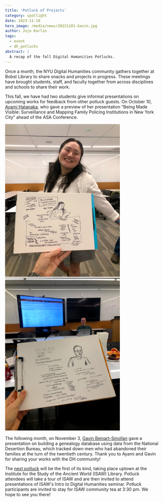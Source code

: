 ```yaml
---
title: 'Potluck of Projects'
category: spotlight
date: 2023-11-10
hero_image: /media/news/20231101-Gavin.jpg
author: Jojo Karlin
tags:
  - event
  - dh_potlucks
abstract: |
  A recap of the fall Digital Humanities Potlucks.
---
```

Once a month, the NYU Digital Humanities community gathers together at Bobst Library to share snacks and projects in progress. These meetings have brought students, staff, and faculty together from across disciplines and schools to share their work.

This fall, we have had two students give informal presentations on upcoming works for feedback from other potluck guests. On October 10, [Ayami Hatanaka](https://digitalhumanities.nyu.edu/news/2023-06-23-fellow-spotlight-ACS-in-SoHo/), who gave a preview of her presentation “Being Made Visible: Surveillance and Mapping Family Policing Institutions in New York City” ahead of the ASA Conference. 

<img style="max-height:500px" src="/media/news/20231003-Ayami.jpg" alt="Ayami presents at the October Potluck"/>
<img style="max-height:500px" src="/media/news/20231101-Gavin.jpg" alt="Gavin presents at the November Potluck"/>


<br>

The following month, on November 3, [Gavin Beinart-Smollan](https://digitalhumanities.nyu.edu/projects/jewish-cookbooks/) gave a presentation on building a genealogy database using data from the National Desertion Bureau, which tracked down men who had abandoned their families at the turn of the twentieth century. Thank you to Ayami and Gavin for sharing your works with the DH community!

The [next potluck](https://nyu.libcal.com/event/11427535) will be the first of its kind, taking place uptown at the Institute for the Study of the Ancient World (ISAW) Library. Potluck attendees will take a tour of ISAW and are then invited to attend presentations of ISAW's Intro to Digital Humanities seminar. Potluck participants are invited to stay for ISAW community tea at 3:30 pm. We hope to see you there!

